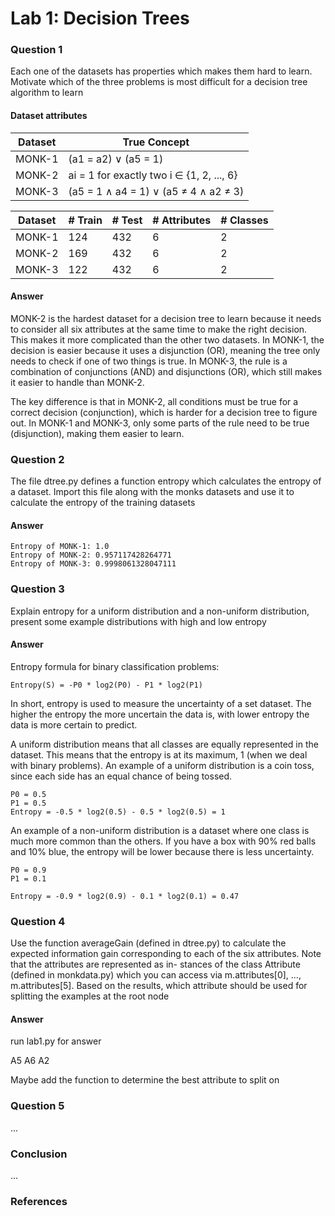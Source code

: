 # Lab 1: Decision Trees

### Question 1

Each one of the datasets has properties which makes them hard to learn. Motivate which of the three problems is most difficult for a decision tree algorithm to learn

#### Dataset attributes

| Dataset | True Concept                              |
| ------- | ----------------------------------------- |
| MONK-1  | (a1 = a2) ∨ (a5 = 1)                      |
| MONK-2  | ai = 1 for exactly two i ∈ {1, 2, ..., 6} |
| MONK-3  | (a5 = 1 ∧ a4 = 1) ∨ (a5 ≠ 4 ∧ a2 ≠ 3)     |

| Dataset | # Train | # Test | # Attributes | # Classes |
| ------- | ------- | ------ | ------------ | --------- |
| MONK-1  | 124     | 432    | 6            | 2         |
| MONK-2  | 169     | 432    | 6            | 2         |
| MONK-3  | 122     | 432    | 6            | 2         |

#### Answer

MONK-2 is the hardest dataset for a decision tree to learn because it needs to consider all six attributes at the same time to make the right decision. This makes it more complicated than the other two datasets. In MONK-1, the decision is easier because it uses a disjunction (OR), meaning the tree only needs to check if one of two things is true. In MONK-3, the rule is a combination of conjunctions (AND) and disjunctions (OR), which still makes it easier to handle than MONK-2.

The key difference is that in MONK-2, all conditions must be true for a correct decision (conjunction), which is harder for a decision tree to figure out. In MONK-1 and MONK-3, only some parts of the rule need to be true (disjunction), making them easier to learn.

### Question 2

The file dtree.py defines a function entropy which
calculates the entropy of a dataset. Import this file along with the monks datasets and use it to calculate the entropy of the training
datasets

#### Answer

    Entropy of MONK-1: 1.0
    Entropy of MONK-2: 0.957117428264771
    Entropy of MONK-3: 0.9998061328047111

### Question 3

Explain entropy for a uniform distribution and a
non-uniform distribution, present some example distributions with
high and low entropy

#### Answer

Entropy formula for binary classification problems:

    Entropy(S) = -P0 * log2(P0) - P1 * log2(P1)

In short, entropy is used to measure the uncertainty of a set dataset. The higher the entropy the more uncertain the data is, with lower entropy the data is more certain to predict.

A uniform distribution means that all classes are equally represented in the dataset. This means that the entropy is at its maximum, 1 (when we deal with binary problems). An example of a uniform distribution is a coin toss, since each side has an equal chance of being tossed.

    P0 = 0.5
    P1 = 0.5
    Entropy = -0.5 * log2(0.5) - 0.5 * log2(0.5) = 1

An example of a non-uniform distribution is a dataset where one class is much more common than the others. If you have a box with 90% red balls and 10% blue, the entropy will be lower because there is less uncertainty.

    P0 = 0.9
    P1 = 0.1

    Entropy = -0.9 * log2(0.9) - 0.1 * log2(0.1) = 0.47

### Question 4

Use the function averageGain (defined in dtree.py)
to calculate the expected information gain corresponding to each of
the six attributes. Note that the attributes are represented as in-
stances of the class Attribute (defined in monkdata.py) which you
can access via m.attributes[0], ..., m.attributes[5]. Based on
the results, which attribute should be used for splitting the examples
at the root node

#### Answer

run lab1.py for answer

A5
A6
A2

Maybe add the function to determine the best attribute to split on

### Question 5

...

### Conclusion

...

### References
